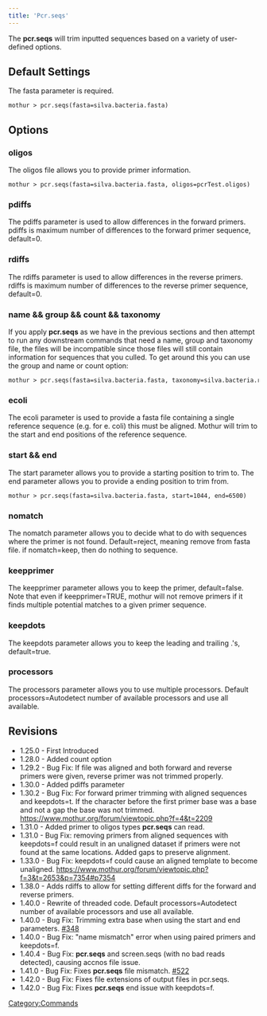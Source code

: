 ```yaml
---
title: 'Pcr.seqs'
---
```

The **pcr.seqs** will trim inputted sequences based
on a variety of user-defined options.

## Default Settings

The fasta parameter is required.

    mothur > pcr.seqs(fasta=silva.bacteria.fasta)

## Options

### oligos

The oligos file allows you to provide primer information.

    mothur > pcr.seqs(fasta=silva.bacteria.fasta, oligos=pcrTest.oligos)

### pdiffs

The pdiffs parameter is used to allow differences in the forward
primers. pdiffs is maximum number of differences to the forward primer
sequence, default=0.

### rdiffs

The rdiffs parameter is used to allow differences in the reverse
primers. rdiffs is maximum number of differences to the reverse primer
sequence, default=0.

### name && group && count && taxonomy

If you apply **pcr.seqs** as we have in the previous sections and then
attempt to run any downstream commands that need a name, group and
taxonomy file, the files will be incompatible since those files will
still contain information for sequences that you culled. To get around
this you can use the group and name or count option:

    mothur > pcr.seqs(fasta=silva.bacteria.fasta, taxonomy=silva.bacteria.rdp.tax)

### ecoli

The ecoli parameter is used to provide a fasta file containing a single
reference sequence (e.g. for e. coli) this must be aligned. Mothur will
trim to the start and end positions of the reference sequence.

### start && end

The start parameter allows you to provide a starting position to trim
to. The end parameter allows you to provide a ending position to trim
from.

    mothur > pcr.seqs(fasta=silva.bacteria.fasta, start=1044, end=6500)

### nomatch

The nomatch parameter allows you to decide what to do with sequences
where the primer is not found. Default=reject, meaning remove from fasta
file. if nomatch=keep, then do nothing to sequence.

### keepprimer

The keepprimer parameter allows you to keep the primer, default=false.
Note that even if keepprimer=TRUE, mothur will not remove primers if it
finds multiple potential matches to a given primer sequence.

### keepdots

The keepdots parameter allows you to keep the leading and trailing .\'s,
default=true.

### processors

The processors parameter allows you to use multiple processors. Default
processors=Autodetect number of available processors and use all
available.

## Revisions

-   1.25.0 - First Introduced
-   1.28.0 - Added count option
-   1.29.2 - Bug Fix: If file was aligned and both forward and reverse
    primers were given, reverse primer was not trimmed properly.
-   1.30.0 - Added pdiffs parameter
-   1.30.2 - Bug Fix: For forward primer trimming with aligned sequences
    and keepdots=t. If the character before the first primer base was a
    base and not a gap the base was not trimmed.
    <https://www.mothur.org/forum/viewtopic.php?f=4&t=2209>
-   1.31.0 - Added primer to oligos types **pcr.seqs** can read.
-   1.31.0 - Bug Fix: removing primers from aligned sequences with
    keepdots=f could result in an unaligned dataset if primers were not
    found at the same locations. Added gaps to preserve alignment.
-   1.33.0 - Bug Fix: keepdots=f could cause an aligned template to
    become unaligned.
    <https://www.mothur.org/forum/viewtopic.php?f=3&t=2653&p=7354#p7354>
-   1.38.0 - Adds rdiffs to allow for setting different diffs for the
    forward and reverse primers.
-   1.40.0 - Rewrite of threaded code. Default processors=Autodetect
    number of available processors and use all available.
-   1.40.0 - Bug Fix: Trimming extra base when using the start and end
    parameters. [\#348](https://github.com/mothur/mothur/issues/348)
-   1.40.0 - Bug Fix: \"name mismatch\" error when using paired primers
    and keepdots=f.
-   1.40.4 - Bug Fix: **pcr.seqs** and screen.seqs (with no bad reads
    detected), causing accnos file issue.
-   1.41.0 - Bug Fix: Fixes **pcr.seqs** file mismatch.
    [\#522](https://github.com/mothur/mothur/issues/522)
-   1.42.0 - Bug Fix: Fixes file extensions of output files in pcr.seqs.
-   1.42.0 - Bug Fix: Fixes **pcr.seqs** end issue with keepdots=f.

[Category:Commands](Category:Commands)
